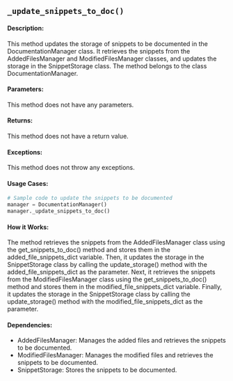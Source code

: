 ## `_update_snippets_to_doc()`

#### Description:
This method updates the storage of snippets to be documented in the DocumentationManager class. It retrieves the snippets from the AddedFilesManager and ModifiedFilesManager classes, and updates the storage in the SnippetStorage class. The method belongs to the class DocumentationManager.

#### Parameters:
This method does not have any parameters.

#### Returns:
This method does not have a return value.

#### Exceptions:
This method does not throw any exceptions.

#### Usage Cases:

```python
# Sample code to update the snippets to be documented
manager = DocumentationManager()
manager._update_snippets_to_doc()
```

#### How it Works:
The method retrieves the snippets from the AddedFilesManager class using the get_snippets_to_doc() method and stores them in the added_file_snippets_dict variable. Then, it updates the storage in the SnippetStorage class by calling the update_storage() method with the added_file_snippets_dict as the parameter. Next, it retrieves the snippets from the ModifiedFilesManager class using the get_snippets_to_doc() method and stores them in the modified_file_snippets_dict variable. Finally, it updates the storage in the SnippetStorage class by calling the update_storage() method with the modified_file_snippets_dict as the parameter.

#### Dependencies:
- AddedFilesManager: Manages the added files and retrieves the snippets to be documented.
- ModifiedFilesManager: Manages the modified files and retrieves the snippets to be documented.
- SnippetStorage: Stores the snippets to be documented.